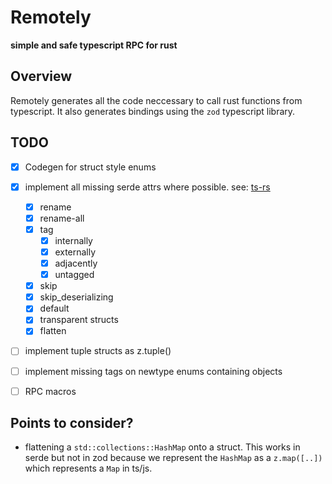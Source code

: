 # Remotely
**simple and safe typescript RPC for rust**

## Overview
Remotely generates all the code neccessary to call rust functions from typescript.
It also generates bindings using the `zod` typescript library.

## TODO
- [x] Codegen for struct style enums
- [x] implement all missing serde attrs where possible. see: [ts-rs](https://docs.rs/ts-rs/latest/ts_rs/)

   - [x] rename
   - [x] rename-all
   - [x] tag
        - [x] internally
        - [x] externally
        - [x] adjacently
        - [x] untagged
   - [x] skip
   - [x] skip_deserializing
   - [x] default
   - [x] transparent structs
   - [x] flatten

- [ ] implement tuple structs as z.tuple()
- [ ] implement missing tags on newtype enums containing objects
- [ ] RPC macros



## Points to consider?
- flattening a `std::collections::HashMap` onto a struct. This works in serde but not in zod because we represent the `HashMap` as a `z.map([..])` which represents a `Map` in ts/js.
